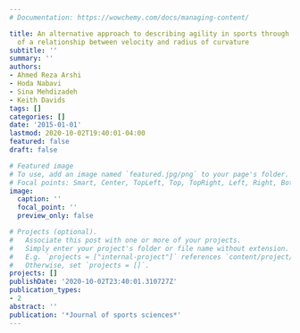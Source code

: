 ```yaml
---
# Documentation: https://wowchemy.com/docs/managing-content/

title: An alternative approach to describing agility in sports through establishment
  of a relationship between velocity and radius of curvature
subtitle: ''
summary: ''
authors:
- Ahmed Reza Arshi
- Hoda Nabavi
- Sina Mehdizadeh
- Keith Davids
tags: []
categories: []
date: '2015-01-01'
lastmod: 2020-10-02T19:40:01-04:00
featured: false
draft: false

# Featured image
# To use, add an image named `featured.jpg/png` to your page's folder.
# Focal points: Smart, Center, TopLeft, Top, TopRight, Left, Right, BottomLeft, Bottom, BottomRight.
image:
  caption: ''
  focal_point: ''
  preview_only: false

# Projects (optional).
#   Associate this post with one or more of your projects.
#   Simply enter your project's folder or file name without extension.
#   E.g. `projects = ["internal-project"]` references `content/project/deep-learning/index.md`.
#   Otherwise, set `projects = []`.
projects: []
publishDate: '2020-10-02T23:40:01.310727Z'
publication_types:
- 2
abstract: ''
publication: '*Journal of sports sciences*'
---
```

